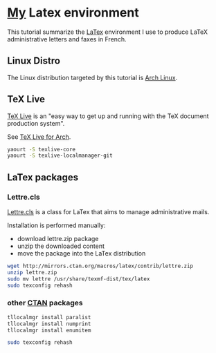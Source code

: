# [My](https://github.com/ccamel) Latex environment

This tutorial summarize the [LaTex] environment I use to produce LaTeX administrative letters and faxes in French.

## Linux Distro

The Linux distribution targeted by this tutorial is [Arch Linux].

## TeX Live

[TeX Live](https://www.tug.org/texlive/) is an "easy way to get up and running with the TeX document production system".

See [TeX Live for Arch](TeX_Live).

```bash
yaourt -S texlive-core
yaourt -S texlive-localmanager-git
```

## LaTex packages

### Lettre.cls

[Lettre.cls](https://www.ctan.org/tex-archive/macros/latex/contrib/lettre) is a class for LaTex that aims to manage administrative mails.

Installation is performed manually:

- download lettre.zip package
- unzip the downloaded content
- move the package into the LaTex distribution

```bash
wget http://mirrors.ctan.org/macros/latex/contrib/lettre.zip
unzip lettre.zip
sudo mv lettre /usr/share/texmf-dist/tex/latex
sudo texconfig rehash
```

### other [CTAN] packages

```bash
tllocalmgr install paralist
tllocalmgr install numprint
tllocalmgr install enumitem

sudo texconfig rehash
```

[LaTex]: https://www.latex-project.org/
[Arch Linux]: https://www.archlinux.org/
[CTAN]: https://www.ctan.org/

